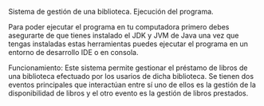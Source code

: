 Sistema de gestión de una biblioteca.
Ejecución del programa.

Para poder ejecutar el programa en tu computadora primero debes asegurarte de que tienes instalado el JDK y JVM de Java una vez que tengas instaladas estas herramientas puedes ejecutar el programa en un entorno de desarrollo IDE o en consola.

Funcionamiento:
Este sistema permite gestionar el préstamo de libros de una biblioteca efectuado por los usarios de dicha biblioteca. Se tienen dos eventos principales que interactúan entre sí uno de ellos es la gestión de la disponibilidad de libros y el otro evento es la gestión de libros prestados.
